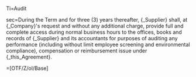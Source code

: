 Ti=Audit

sec=During the Term and for three (3) years thereafter, {_Supplier} shall, at {_Company}'s request and without any additional charge, provide full and complete access during normal business hours to the offices, books and records of {_Supplier} and its accountants for purposes of auditing any performance (including without limit employee screening and environmental compliance), compensation or reimbursement issue under {_this_Agreement}.

=[OTF/Z/ol/Base]
